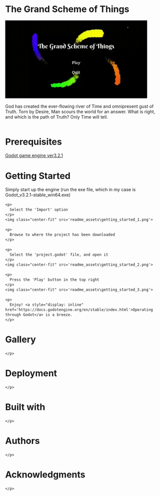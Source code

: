 <body>

  <div style="display:flex; flex-direction: column;">
    <h1> The Grand Scheme of Things </h1>
    <a href="https://www.youtube.com/watch?v=BIx0HM_9wcU">
      <img src="readme_assets/intro.gif" alt="Youtube_trailer" style="width:90%; height:auto; align-self: center;"/>
    </a>
    <p>
      God has created the ever-flowing river of Time and omnipresent gust of Truth. 
      Torn by Desire, Man scours the world for an answer. 
      What is right, and which is the path of Truth? Only Time will tell.
    </p>
  </div>


  <div class="main_container">
    <h1> Prerequisites </h1>
    <a class='tabspace' href='https://godotengine.org/download/windows'> Godot game engine ver3.2.1 </a>
  </div>


  <div class="main_container">
    <h1> Getting Started </h1>
    <p>
      Simply start up the engine (run the exe file, which in my case is Godot_v3.2.1-stable_win64.exe)
    </p>

    <p>
      Select the 'Import' option 
    </p>
    <img class="center-fit" src='readme_assets\getting_started_1.png'>
    
    <p>
      Browse to where the project has been downloaded
    </p>
    
    <p>
      Select the 'project.godot' file, and open it
    </p>
    <img class="center-fit" src='readme_assets\getting_started_2.png'>
    
    <p>
      Press the 'Play' button in the top right
    </p>
    <img class="center-fit" src='readme_assets\getting_started_3.png'>
    
    <p>
      Enjoy! <a style="display: inline" href='https://docs.godotengine.org/en/stable/index.html'>Operating through Godot</a> is a breeze.
    </p>

  </div>


  <div class="main_container">
    <h1> Gallery </h1>
    <p>
      
    </p>
  </div>

  

  <div class="main_container">
    <h1> Deployment </h1>
    <p>
      
    </p>
  </div>


  <div class="main_container">
    <h1> Built with </h1>
    <p>
      
    </p>
  </div>

  

  <div class="main_container">
    <h1> Authors </h1>
    <p>
      
    </p>
  </div>


  <div class="main_container">
    <h1> Acknowledgments </h1>
    <p>
      
    </p>
  </div>

</body>
